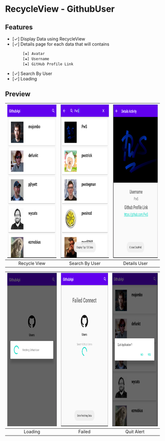 # RecycleView - GithubUser

## Features
- [✓] Display Data using RecycleView
- [✓] Details page for each data that will contains
```bash
		[✚] Avatar
		[✚] Username
		[✚] GitHub Profile Link
```
- [✓] Search By User
- [✓] Loading

## Preview
|<img src="https://raw.githubusercontent.com/PwS/RecycleViewGitHubAPI/master/ImagePreview/RecycleView.PNG" alt="RecycleView" width="300px" height="500px" />|<img src="https://raw.githubusercontent.com/PwS/RecycleViewGitHubAPI/master/ImagePreview/Search.PNG" alt="Search By User" width="300px" height="500px" />|<img src="https://raw.githubusercontent.com/PwS/RecycleViewGitHubAPI/master/ImagePreview/Details.PNG" height="500px" />
|:---:|:---:|:---:|
|Recycle View|Search By User|Details User

|<img src="https://raw.githubusercontent.com/PwS/RecycleViewGitHubAPI/master/ImagePreview/Loading.PNG" alt="Loading" width="300px" height="500px" />|<img src="https://raw.githubusercontent.com/PwS/RecycleViewGitHubAPI/master/ImagePreview/Failed.PNG" alt="Failed" width="300px" height="500px" />|<img src="https://raw.githubusercontent.com/PwS/RecycleViewGitHubAPI/master/ImagePreview/Quit%20Alert.PNG" alt="Quit Alert" width="300px" height="500px" />|
|:---:|:---:|:---:
|Loading|Failed|Quit Alert
